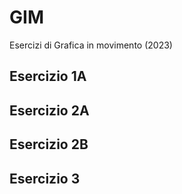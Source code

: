 # GIM
Esercizi di Grafica in movimento (2023)

## Esercizio 1A

## Esercizio 2A

## Esercizio 2B

## Esercizio 3
